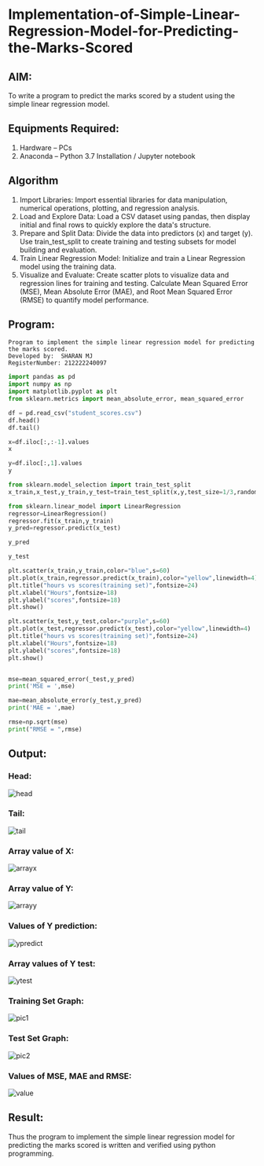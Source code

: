 # Implementation-of-Simple-Linear-Regression-Model-for-Predicting-the-Marks-Scored

## AIM:
To write a program to predict the marks scored by a student using the simple linear regression model.

## Equipments Required:
1. Hardware – PCs
2. Anaconda – Python 3.7 Installation / Jupyter notebook

## Algorithm
1. Import Libraries: Import essential libraries for data manipulation, numerical operations, plotting, and regression analysis.
2. Load and Explore Data: Load a CSV dataset using pandas, then display initial and final rows to quickly explore the data's structure.
3. Prepare and Split Data: Divide the data into predictors (x) and target (y). Use train_test_split to create training and testing subsets for model building and evaluation.
4. Train Linear Regression Model: Initialize and train a Linear Regression model using the training data.
5. Visualize and Evaluate: Create scatter plots to visualize data and regression lines for training and testing. Calculate Mean Squared Error (MSE), Mean Absolute Error (MAE), and Root Mean Squared Error (RMSE) to quantify model performance.
## Program:
```
Program to implement the simple linear regression model for predicting the marks scored.
Developed by:  SHARAN MJ
RegisterNumber: 212222240097
```
``` python
import pandas as pd
import numpy as np
import matplotlib.pyplot as plt
from sklearn.metrics import mean_absolute_error, mean_squared_error

df = pd.read_csv("student_scores.csv") 
df.head()
df.tail()

x=df.iloc[:,:-1].values
x

y=df.iloc[:,1].values
y

from sklearn.model_selection import train_test_split
x_train,x_test,y_train,y_test=train_test_split(x,y,test_size=1/3,random_state=0)

from sklearn.linear_model import LinearRegression
regressor=LinearRegression()
regressor.fit(x_train,y_train)
y_pred=regressor.predict(x_test)

y_pred

y_test

plt.scatter(x_train,y_train,color="blue",s=60)
plt.plot(x_train,regressor.predict(x_train),color="yellow",linewidth=4)
plt.title("hours vs scores(training set)",fontsize=24)
plt.xlabel("Hours",fontsize=18)
plt.ylabel("scores",fontsize=18)
plt.show()

plt.scatter(x_test,y_test,color="purple",s=60)
plt.plot(x_test,regressor.predict(x_test),color="yellow",linewidth=4)
plt.title("hours vs scores(training set)",fontsize=24)
plt.xlabel("Hours",fontsize=18)
plt.ylabel("scores",fontsize=18)
plt.show()


mse=mean_squared_error(_test,y_pred)
print('MSE = ',mse)

mae=mean_absolute_error(y_test,y_pred)
print('MAE = ',mae)

rmse=np.sqrt(mse)
print("RMSE = ",rmse)
```

## Output:
### Head:
![head](https://github.com/SHARAN-MJ/Implementation-of-Simple-Linear-Regression-Model-for-Predicting-the-Marks-Scored/assets/119560305/496d691e-9587-4d02-a0a2-17f4666447ed)

### Tail:
![tail](https://github.com/SHARAN-MJ/Implementation-of-Simple-Linear-Regression-Model-for-Predicting-the-Marks-Scored/assets/119560305/5f672404-85d2-4eb0-acde-299cefbf3bcd)

### Array value of X:
![arrayx](https://github.com/SHARAN-MJ/Implementation-of-Simple-Linear-Regression-Model-for-Predicting-the-Marks-Scored/assets/119560305/18cb0196-5e7b-4109-92e9-fd215f7d55d0)

### Array value of Y:
![arrayy](https://github.com/SHARAN-MJ/Implementation-of-Simple-Linear-Regression-Model-for-Predicting-the-Marks-Scored/assets/119560305/412932df-4367-418c-8628-37f7193a43f2)

### Values of Y prediction:
![ypredict](https://github.com/SHARAN-MJ/Implementation-of-Simple-Linear-Regression-Model-for-Predicting-the-Marks-Scored/assets/119560305/8b70c6db-b5c0-490d-b63c-7b865d0aaac7)

### Array values of Y test:
![ytest](https://github.com/SHARAN-MJ/Implementation-of-Simple-Linear-Regression-Model-for-Predicting-the-Marks-Scored/assets/119560305/ee4853de-f5df-448c-8434-d6ee6d3b368d)

### Training Set Graph:
![pic1](https://github.com/SHARAN-MJ/Implementation-of-Simple-Linear-Regression-Model-for-Predicting-the-Marks-Scored/assets/119560305/a694c1b4-1bcf-40d9-8c8f-d55456f914ef)

### Test Set Graph:
![pic2](https://github.com/SHARAN-MJ/Implementation-of-Simple-Linear-Regression-Model-for-Predicting-the-Marks-Scored/assets/119560305/fa334545-37af-4f7f-a1a1-b5b41ffcbcbc)

### Values of MSE, MAE and RMSE:
![value](https://github.com/SHARAN-MJ/Implementation-of-Simple-Linear-Regression-Model-for-Predicting-the-Marks-Scored/assets/119560305/ec8c29bd-44af-4636-b27f-6daaff59db9e)


## Result:
Thus the program to implement the simple linear regression model for predicting the marks scored is written and verified using python programming.
